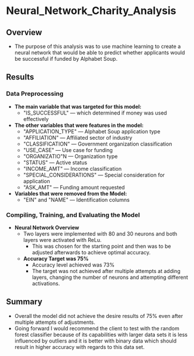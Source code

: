 # Neural_Network_Charity_Analysis

## Overview
* The purpose of this analysis was to use machine learning to create a neural network that would be able to predict whether applicants would be successful if funded by Alphabet Soup. 
## Results
### Data Preprocessing
* **The main variable that was targeted for this model:** 
    * "IS_SUCCESSFUL" — which determined if money was used effectively
* **The other variables that were features in the model:**
    * "APPLICATION_TYPE" — Alphabet Soup application type
    * "AFFILIATION" — Affiliated sector of industry
    * "CLASSIFICATION" — Government organization classification
    * "USE_CASE" — Use case for funding
    * "ORGANIZATIO"N — Organization type
    * "STATUS" — Active status
    * "INCOME_AMT" — Income classification
    * "SPECIAL_CONSIDERATIONS" — Special consideration for application
    * "ASK_AMT" — Funding amount requested
 * **Variables that were removed from the Model:**
     *  "EIN" and "NAME" — Identification columns
### Compiling, Training, and Evaluating the Model
* **Neural Network Overview**
    * Two layers were implemented with 80 and 30 neurons and both layers were activated with ReLu.
        * This was chosen for the starting point and then was to be adjusted afterwards to achieve optimal accuracy.
    * **Accuracy Target was 75%** 
        * Accuracy level achieved was 73% 
        * The target was not achieved after multiple attempts at adding layers, changing the number of neurons and attempting different activations.  
## Summary
* Overall the model did not achieve the desire results of 75% even after multiple attempts of adjustments. 
* Going forward I would recommend the client to test with the random forest classifier because of its capabilities with larger data sets it is less influenced by outliers and it is better with binary data which should result in higher accuracy with regards to this data set.

